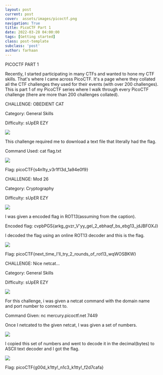 ```yaml
---
layout: post
current: post
cover:  assets/images/picoctf.png
navigation: True
title: PicoCTF Part 1
date: 2022-03-28 04:00:00
tags: [Getting started]
class: post-template
subclass: 'post'
author: farhaan
---
```


PICOCTF PART 1

Recently, I started participating in many CTFs and wanted to hone my CTF skills. That's where I came across PicoCTF. It's a page where they collated all the CTF challenges they used for their events (with over 200 challenges). This is part 1 of my PicoCTF series where I walk through every PicoCTF challenge (there are more than 200 challenges collated).

CHALLENGE: OBEDIENT CAT

Category: General Skills

Difficulty: sUpER EZY

![](https://lh4.googleusercontent.com/5pD90gGY_VED6lVhFg4unGCVEYwyNsUzbp845NGle4NL0ZxKD5LkYERdzeUsNg-Er-Yg2MTzHbG-jIYetLX2r11jCC9zKpdJZoyOI9hP-cSoovbaTLYDfs2I9lGCKX7ZbfxcKNfS)

This challenge required me to download a text file that literally had the flag. 

Command Used: cat flag.txt

![](https://lh4.googleusercontent.com/dTqDisJuWEmbux9cba-Kcp6gXfIC7-m9oFriuBB6HykVoW6C2LnBcS2k4cYFGKj1XcLnz6Z5z_a6KyQVJrXV8yB_zX6BeboJk4AUz_yTVOjRh9kJ8a2hkAMCScWzhW7-7g34CD6i)

Flag: picoCTF{s4n1ty_v3r1f13d_1a94e0f9}

CHALLENGE: Mod 26

Category: Cryptography

Difficulty: sUpER EZY

![](https://lh3.googleusercontent.com/r53Zkc9XKgSWhufD6zxeX1j1cHvlDzgwLFnUWcY0kr0IMScPovC8Abxdho6Y21PczGxSvJ38ge4TqKLCzTWKmMWLSSfP0QM4IRZ1GuLY6_fmsnT1yDwbhb5xJR7Xt5D3hJ5mPaEZ)

I was given a encoded flag in ROT13(assuming from the caption).

Encoded flag: cvpbPGS{arkg_gvzr_V'yy_gel_2_ebhaqf_bs_ebg13_jdJBFOXJ}

I decoded the flag using an online ROT13 decoder and this is the flag.

![](https://lh6.googleusercontent.com/BnRPbPAehlNVT0v00I52075i6G-c_uCxAdnHCpsqviBt_veqdJfuSJoxEdrayXAwqJ-M0nED01jTDZcWnKsJcMpLhbsVnMWwnlQmSv0SyVwnbJJvq0DRiJ2URYgNoaFzlj7gmZ5E)

Flag: picoCTF{next_time_I'll_try_2_rounds_of_rot13_wqWOSBKW}

CHALLENGE: Nice netcat...

Category: General Skills

Difficulty: sUpER EZY

![](https://lh4.googleusercontent.com/BfzMQWVT1qtNyxTsbdHxBai255WSAEUX6sHrD6FowRfkbOCxcGt__dq2WzTV855M9703VZB4nHyok5HAK2BCokbPC0dAAOUC-8mRCHP_kfLF1G9Wp9D8EpIGoq4ouJTKCo23xrxT)

For this challenge, i was given a netcat command with the domain name and port number to connect to. 

Command Given: nc mercury.picoctf.net 7449

Once I netcated to the given netcat, I was given a set of numbers.

![](https://lh5.googleusercontent.com/AxTo52U_Pn6h2qFbAGFUyx3TemXC9HXaXlaSjilfEA3EGHd8P-N6KWGkiAlGxeHextIyXUSuNCdGBPo3zuobl54ZghMNT5CeKZwMVBnKWSfNIFdtudx6igAvgWiB9LcsVaaYxGK5)

I copied this set of numbers and went to decode it in the decimal(bytes) to ASCII text decoder and I got the flag.

![](https://lh4.googleusercontent.com/R6OTADAKCad2ZAK0P2ChfJxsI-RX5sEGBjQxFPawBaqshRnLSWEFn8KaoW4bUz9IMl8c_B-MqEkUs6Hzpj9fiRToNHPCqrQV1tjXSHK8XRfh2XGWiPWnGwYyqP9fSJEXSzmMVWjW)

Flag: picoCTF{g00d_k1tty!_n1c3_k1tty!_f2d7cafa}
